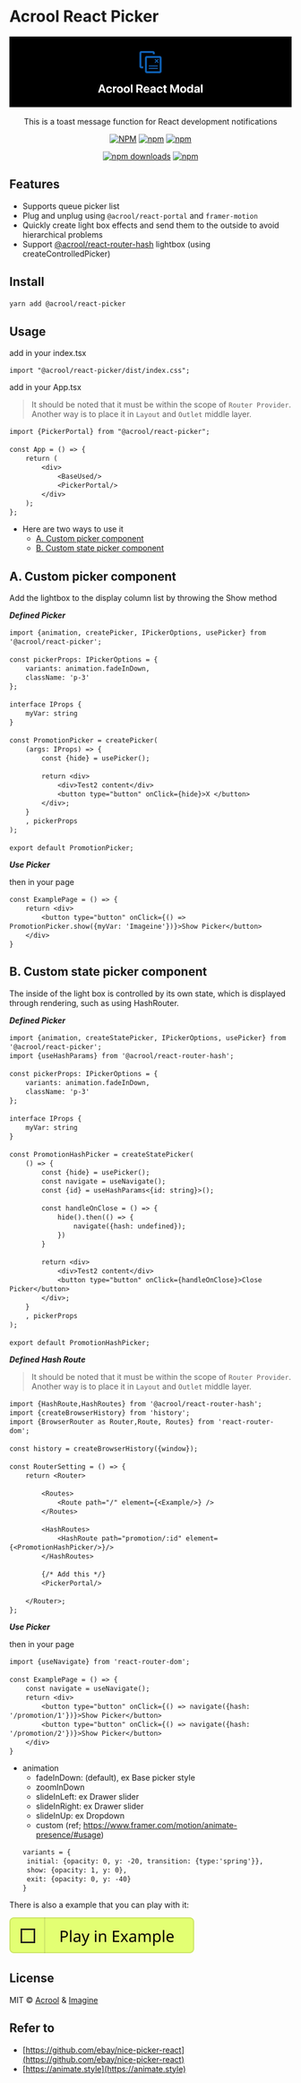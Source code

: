 # Acrool React Picker

<a href="https://acrool-react-picker.pages.dev/" title="Acrool React Picker - This is a picker function for React development loading picker">
    <img src="https://raw.githubusercontent.com/acrool/acrool-react-picker/main/example/public/og.webp" alt="Acrool React Picker Logo"/>
</a>

<p align="center">
    This is a toast message function for React development notifications
</p>

<div align="center">

[![NPM](https://img.shields.io/npm/v/@acrool/react-picker.svg?style=for-the-badge)](https://www.npmjs.com/package/@acrool/react-picker)
[![npm](https://img.shields.io/bundlejs/size/@acrool/react-picker?style=for-the-badge)](https://github.com/acrool/@acrool/react-picker/blob/main/LICENSE)
[![npm](https://img.shields.io/npm/l/@acrool/react-picker?style=for-the-badge)](https://github.com/acrool/react-picker/blob/main/LICENSE)

[![npm downloads](https://img.shields.io/npm/dm/@acrool/react-picker.svg?style=for-the-badge)](https://www.npmjs.com/package/@acrool/react-picker)
[![npm](https://img.shields.io/npm/dt/@acrool/react-picker.svg?style=for-the-badge)](https://www.npmjs.com/package/@acrool/react-picker)

</div>





## Features

- Supports queue picker list
- Plug and unplug using `@acrool/react-portal` and `framer-motion`
- Quickly create light box effects and send them to the outside to avoid hierarchical problems
- Support [@acrool/react-router-hash](https://github.com/acrool/acrool-react-router-hash) lightbox (using createControlledPicker)

## Install

```bash
yarn add @acrool/react-picker
```

## Usage

add in your index.tsx
```tst
import "@acrool/react-picker/dist/index.css";
```

add in your App.tsx

> It should be noted that it must be within the scope of `Router Provider`. Another way is to place it in `Layout` and `Outlet` middle layer.


```tsx
import {PickerPortal} from "@acrool/react-picker";

const App = () => {
    return (
        <div>
            <BaseUsed/>
            <PickerPortal/>
        </div>
    );
};
```

- Here are two ways to use it
  - [A. Custom picker component](#a-custom-picker-component)
  - [B. Custom state picker component](#b-custom-state-picker-component)


## A. Custom picker component

Add the lightbox to the display column list by throwing the Show method

***Defined Picker***

```tsx
import {animation, createPicker, IPickerOptions, usePicker} from '@acrool/react-picker';

const pickerProps: IPickerOptions = {
    variants: animation.fadeInDown,
    className: 'p-3'
};

interface IProps {
    myVar: string
}

const PromotionPicker = createPicker(
    (args: IProps) => {
        const {hide} = usePicker();

        return <div>
            <div>Test2 content</div>
            <button type="button" onClick={hide}>X </button>
        </div>;
    }
    , pickerProps
);

export default PromotionPicker;
```

***Use Picker***

then in your page

```tsx
const ExamplePage = () => {
    return <div>
        <button type="button" onClick={() => PromotionPicker.show({myVar: 'Imageine'})}>Show Picker</button>
    </div>
}
```









## B. Custom state picker component

The inside of the light box is controlled by its own state, which is displayed through rendering, such as using HashRouter.

***Defined Picker***

```tsx
import {animation, createStatePicker, IPickerOptions, usePicker} from '@acrool/react-picker';
import {useHashParams} from '@acrool/react-router-hash';

const pickerProps: IPickerOptions = {
    variants: animation.fadeInDown,
    className: 'p-3'
};

interface IProps {
    myVar: string
}

const PromotionHashPicker = createStatePicker(
    () => {
        const {hide} = usePicker();
        const navigate = useNavigate();
        const {id} = useHashParams<{id: string}>();
        
        const handleOnClose = () => {
            hide().then(() => {
                navigate({hash: undefined});
            })
        }

        return <div>
            <div>Test2 content</div>
            <button type="button" onClick={handleOnClose}>Close Picker</button>
        </div>;
    }
    , pickerProps
);

export default PromotionHashPicker;
```


***Defined Hash Route***

> It should be noted that it must be within the scope of `Router Provider`. Another way is to place it in `Layout` and `Outlet` middle layer.

```tsx
import {HashRoute,HashRoutes} from '@acrool/react-router-hash';
import {createBrowserHistory} from 'history';
import {BrowserRouter as Router,Route, Routes} from 'react-router-dom';

const history = createBrowserHistory({window});

const RouterSetting = () => {
    return <Router>

        <Routes>
            <Route path="/" element={<Example/>} />
        </Routes>

        <HashRoutes>
            <HashRoute path="promotion/:id" element={<PromotionHashPicker/>}/>
        </HashRoutes>

        {/* Add this */}
        <PickerPortal/>

    </Router>;
};
```



***Use Picker***

then in your page

```tsx
import {useNavigate} from 'react-router-dom';

const ExamplePage = () => {
    const navigate = useNavigate();
    return <div>
        <button type="button" onClick={() => navigate({hash: '/promotion/1'})}>Show Picker</button>
        <button type="button" onClick={() => navigate({hash: '/promotion/2'})}>Show Picker</button>
    </div>
}
```



- animation
  - fadeInDown: (default), ex Base picker style
  - zoomInDown
  - slideInLeft: ex Drawer slider
  - slideInRight: ex Drawer slider
  - slideInUp: ex Dropdown
  - custom (ref; https://www.framer.com/motion/animate-presence/#usage)
   ```tsx
  variants = {
    initial: {opacity: 0, y: -20, transition: {type:'spring'}},
    show: {opacity: 1, y: 0},
    exit: {opacity: 0, y: -40}
  }
  ```


There is also a example that you can play with it:

[![Play react-editext-example](https://raw.githubusercontent.com/acrool/acrool-react-picker/main/play-in-example-button.svg)](https://acrool-react-picker.pages.dev)


## License

MIT © [Acrool](https://github.com/acrool) & [Imagine](https://github.com/imagine10255)


## Refer to

- [https://github.com/ebay/nice-picker-react](https://github.com/ebay/nice-picker-react)
- [https://animate.style](https://animate.style)
